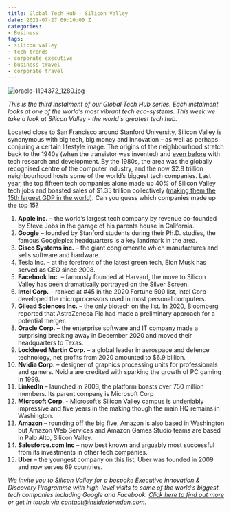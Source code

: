 ```yaml
---
title: Global Tech Hub - Silicon Valley
date: 2021-07-27 09:10:00 Z
categories:
- Business
tags:
- silicon valley
- tech trends
- corporate executive
- business travel
- corporate travel
---
```


![oracle-1194372_1280.jpg](/uploads/oracle-1194372_1280.jpg)

*This is the third instalment of our Global Tech Hub series. Each instalment looks at one of the world’s most vibrant tech eco-systems. This week we take a look at Silicon Valley - the world's greatest tech hub.*

Located close to San Francisco around Stanford University, Silicon Valley is synonymous with big tech, big money and innovation – as well as perhaps conjuring a certain lifestyle image. 
The origins of the neighbourhood stretch back to the 1940s (when the transistor was invented) and [even before](https://www.businessinsider.com/silicon-valley-history-technology-industry-animated-timeline-video-2017-5?r=US&IR=T)  with tech research and development. By the 1980s, the area was the globally recognised centre of the computer industry, and the now $2.8 trillion neighbourhood hosts some of the world’s biggest tech companies. Last year, the top fifteen tech companies alone made up 40% of Silicon Valley tech jobs and boasted sales of $1.35 trillion collectively [(making them the 15th largest GDP in the world)](https://www.marketwatch.com/story/big-tech-is-swallowing-the-rest-of-silicon-valley-11613763453). Can you guess which companies made up the top 15?

1.	**Apple inc.** – the world’s largest tech company by revenue co-founded by Steve Jobs in the garage of his parents house in California.
2.	**Google** – founded by Stanford students during their Ph.D. studies, the famous Googleplex headquarters is a key landmark in the area.
3.	**Cisco Systems inc.** – the giant conglomerate which manufactures and sells software and hardware. 
4.	Tesla Inc. – at the forefront of the latest green tech, Elon Musk has served as CEO since 2008.
5.	**Facebook Inc.** – famously founded at Harvard, the move to Silicon Valley has been dramatically portrayed on the Silver Screen. 
6.	**Intel Corp.** – ranked at #45 in the 2020 Fortune 500 list, Intel Corp developed the microprocessors used in most personal computers.  
7.	**Gilead Sciences Inc.** – the only biotech on the list. In 2020, Bloomberg reported that AstraZeneca Plc had made a preliminary approach for a potential merger.
8.	**Oracle Corp.** – the enterprise software and IT company made a surprising breaking away in December 2020 and moved their headquarters to Texas. 
9.	**Lockheed Martin Corp.** – a global leader in aerospace and defence technology, net profits from 2020 amounted to $6.9 billion.
10.	**Nvidia Corp.** – designer of graphics processing units for professionals and gamers. Nvidia are credited with sparking the growth of PC gaming in 1999.
11.	**LinkedIn** – launched in 2003, the platform boasts over 750 million members. Its parent company is Microsoft Corp
12.	**Microsoft Corp**. - Microsoft’s Silicon Valley campus is undeniably impressive and five years in the making though the main HQ remains in Washington. 
13.	**Amazon** – rounding off the big five, Amazon is also based in Washington but Amazon Web Services and Amazon Games Studio teams are based in Palo Alto, Silicon Valley.
14.	**Salesforce.com Inc** – now best known and arguably most successful from its investments in other tech companies.
15.	**Uber** – the youngest company on this list, Uber was founded in 2009 and now serves 69 countries.

*We invite you to Silicon Valley for a bespoke Executive Innovation & Discovery Programme with high-level visits to some of the world’s biggest tech companies including Google and Facebook. [Click here to find out more](https://www.insiderlondon.com/north-america/) or get in touch via [contact@insiderlonndon.com](mailto:contact@insiderlondon.com).*